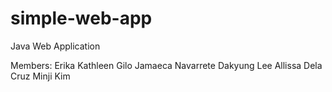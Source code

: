 # simple-web-app

Java Web Application

Members:
Erika Kathleen Gilo
Jamaeca Navarrete
Dakyung Lee
Allissa Dela Cruz
Minji Kim
